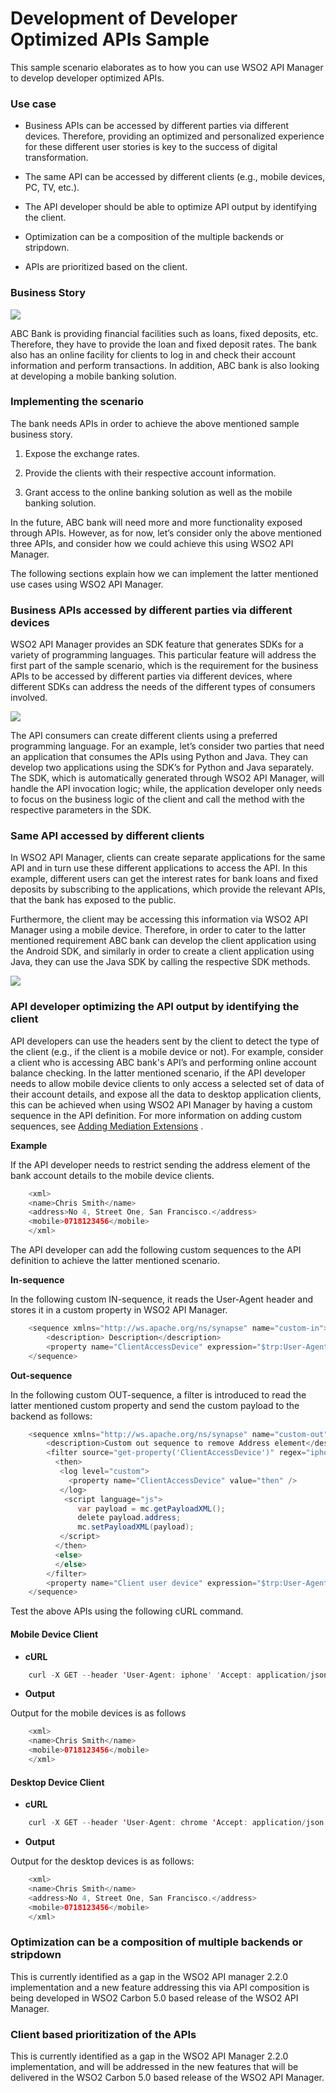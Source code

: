 # Development of Developer Optimized APIs Sample

This sample scenario elaborates as to how you can use WSO2 API Manager to develop developer optimized APIs.

### Use case

-   Business APIs can be accessed by different parties via different devices. Therefore, providing an optimized and personalized experience for these different user stories is key to the success of digital transformation.

-   The same API can be accessed by different clients (e.g., mobile devices, PC, TV, etc.).

-   The API developer should be able to optimize API output by identifying the client.

-   Optimization can be a composition of the multiple backends or stripdown.

-   APIs are prioritized based on the client.

### Business Story

![](https://lh3.googleusercontent.com/sfvuk6rF0aXhNaVGawSUVyW6_GFus-H2uwueJMwHWeE2gKW9QUMU0p627M2TDED2KH8h174A-e6ZXhc8HNqYBEymnW99A9Rdeoq52LYioY1Zcu6C7eKLuKkR8OfnVU2b04H9ZcZ3AABVVimiow)

ABC Bank is providing financial facilities such as loans, fixed deposits, etc. Therefore, they have to provide the loan and fixed deposit rates. The bank also has an online facility for clients to log in and check their account information and perform transactions. In addition, ABC bank is also looking at developing a mobile banking solution.

### Implementing the scenario

The bank needs APIs in order to achieve the above mentioned sample business story.

1.  Expose the exchange rates.

2.  Provide the clients with their respective account information.

3.  Grant access to the online banking solution as well as the mobile banking solution.

In the future, ABC bank will need more and more functionality exposed through APIs. However, as for now, let’s consider only the above mentioned three APIs, and consider how we could achieve this using WSO2 API Manager.

The following sections explain how we can implement the latter mentioned use cases using WSO2 API Manager.

### Business APIs accessed by different parties via different devices

WSO2 API Manager provides an SDK feature that generates SDKs for a variety of programming languages. This particular feature will address the first part of the sample scenario, which is the requirement for the business APIs to be accessed by different parties via different devices, where different SDKs can address the needs of the different types of consumers involved.

![](https://lh3.googleusercontent.com/8oHiX6n-3JUVLVfGMuRe0A0LIaSvyzBoyoanKYkRD1tqvuY0PPw71bYJhhiqi9KVfH-79x4Rh56BoyZw_cDebrfcXdhOT9_oONzLtybaFBWST3bkFICh_uChJosVVV7F1HBwrkvFyJH74SIaZg)

The API consumers can create different clients using a preferred programming language. For an example, let’s consider two parties that need an application that consumes the APIs using Python and Java. They can develop two applications using the SDK’s for Python and Java separately. The SDK, which is automatically generated through WSO2 API Manager, will handle the API invocation logic; while, the application developer only needs to focus on the business logic of the client and call the method with the respective parameters in the SDK.

### Same API accessed by different clients

In WSO2 API Manager, clients can create separate applications for the same API and in turn use these different applications to access the API. In this example, different users can get the interest rates for bank loans and fixed deposits by subscribing to the applications, which provide the relevant APIs, that the bank has exposed to the public.

Furthermore, the client may be accessing this information via WSO2 API Manager using a mobile device. Therefore, in order to cater to the latter mentioned requirement ABC bank can develop the client application using the Android SDK, and similarly in order to create a client application using Java, they can use the Java SDK by calling the respective SDK methods.

![](https://lh4.googleusercontent.com/vg1W-nIII1cMKvfzT7Yiy_xphKI2cgq4KCmCKecFSAr4UQ3KmyldyitsgKaN5500q9vu2K2nAWC4VpeimibHAe9rYfzR7n9hDSUckhtJNVKMXPBzdi-JrOsTxcnSir4Gnky9T9XBogpYomMHwQ)

### API developer optimizing the API output by identifying the client

API developers can use the headers sent by the client to detect the type of the client (e.g., if the client is a mobile device or not). For example, consider a client who is accessing ABC bank's API’s and performing online account balance checking. In the latter mentioned scenario, if the API developer needs to allow mobile device clients to only access a selected set of data of their account details, and expose all the data to desktop application clients, this can be achieved when using WSO2 API Manager by having a custom sequence in the API definition. For more information on adding custom sequences, see [Adding Mediation Extensions]({{base_path}}/learn/api-gateway/message-mediation/adding-a-class-mediator) .

**Example**

If the API developer needs to restrict sending the address element of the bank account details to the mobile device clients.

``` java
    <xml>
    <name>Chris Smith</name>
    <address>No 4, Street One, San Francisco.</address>
    <mobile>0718123456</mobile>
    </xml>
```

The API developer can add the following custom sequences to the API definition to achieve the latter mentioned scenario.

**In-sequence**

In the following custom IN-sequence, it reads the User-Agent header and stores it in a custom property in WSO2 API Manager.

``` java
    <sequence xmlns="http://ws.apache.org/ns/synapse" name="custom-in">
        <description> Description</description>
        <property name="ClientAccessDevice" expression="$trp:User-Agent" />
    </sequence>
```

**Out-sequence**

In the following custom OUT-sequence, a filter is introduced to read the latter mentioned custom property and send the custom payload to the backend as follows:

``` java
    <sequence xmlns="http://ws.apache.org/ns/synapse" name="custom-out">
        <description>Custom out sequence to remove Address element</description>
        <filter source="get-property('ClientAccessDevice')" regex="iphone">
          <then>
           <log level="custom">
             <property name="ClientAccessDevice" value="then" />
           </log>
            <script language="js">
               var payload = mc.getPayloadXML();
               delete payload.address;
               mc.setPayloadXML(payload);
           </script>
          </then>
          <else>
          </else>
        </filter>
        <property name="Client user device" expression="$trp:User-Agent" />
    </sequence>
```

Test the above APIs using the following cURL command.

#### Mobile Device Client

- **cURL**

``` java
    curl -X GET --header 'User-Agent: iphone' 'Accept: application/json' --header 'Authorization: Bearer <key>' 'https://10.100.5.168:8243/information/1.0.0/getCustomerInfo'
```

- **Output**

Output for the mobile devices is as follows

``` java
    <xml>
    <name>Chris Smith</name>
    <mobile>0718123456</mobile>
    </xml>
```

#### Desktop Device Client

- **cURL**

``` java
    curl -X GET --header 'User-Agent: chrome 'Accept: application/json' --header 'Authorization: Bearer <key>' 'https://10.100.5.168:8243/information/1.0.0/getCustomerInfo'
```

- **Output**

Output for the desktop devices is as follows:

``` java
    <xml>
    <name>Chris Smith</name>
    <address>No 4, Street One, San Francisco.</address>
    <mobile>0718123456</mobile>
    </xml>
```

### Optimization can be a composition of multiple backends or stripdown

This is currently identified as a gap in the WSO2 API manager 2.2.0 implementation and a new feature addressing this via API composition is being developed in WSO2 Carbon 5.0 based release of the WSO2 API Manager.

### Client based prioritization of the APIs

This is currently identified as a gap in the WSO2 API Manager 2.2.0 implementation, and will be addressed in the new features that will be delivered in the WSO2 Carbon 5.0 based release of the WSO2 API Manager.
